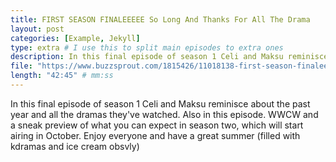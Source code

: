 ```yaml
---
title: FIRST SEASON FINALEEEEE So Long And Thanks For All The Drama
layout: post
categories: [Example, Jekyll]
type: extra # I use this to split main episodes to extra ones
description: In this final episode of season 1 Celi and Maksu reminisce about the past year and all the dramas they've watched.  Also in this episode. WWCW and a sneak preview of what you can expect in season two, which will start airing in October. Enjoy everyone and have a great summer (filled with kdramas and ice cream obsvly) 
file: "https://www.buzzsprout.com/1815426/11018138-first-season-finaleeeee-so-long-and-thanks-for-all-the-drama.mp3" #Link to your .mp3 file
length: "42:45" # mm:ss
---
```


In this final episode of season 1 Celi and Maksu reminisce about the past year and all the dramas they've watched.  Also in this episode. WWCW and a sneak preview of what you can expect in season two, which will start airing in October. Enjoy everyone and have a great summer (filled with kdramas and ice cream obsvly)
